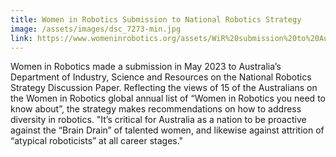 ```yaml
---
title: Women in Robotics Submission to National Robotics Strategy
image: /assets/images/dsc_7273-min.jpg
link: https://www.womeninrobotics.org/assets/WiR%20submission%20to%20Australia%20National%20Robotics%20Strategy.pdf
---
```

Women in Robotics made a submission in May 2023 to Australia’s Department of Industry, Science and Resources on the National Robotics Strategy Discussion Paper. Reflecting the views of 15 of the Australians on the Women in Robotics global annual list of “Women in Robotics you need to know about”, the strategy makes recommendations on how to address diversity in robotics. "It’s critical for Australia as a nation to be proactive against the “Brain Drain” of talented women, and likewise against attrition of “atypical roboticists” at all career stages."